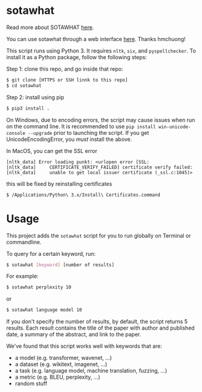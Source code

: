 # sotawhat

Read more about SOTAWHAT [here](https://huyenchip.com/2018/10/04/sotawhat.html).

You can use sotawhat through a web interface [here](https://sotawhat.herokuapp.com/#/). Thanks hmchuong!

This script runs using Python 3. It requires ``nltk``, ``six``, and ``pyspellchecker``. To install it as a Python package, follow the following steps:


Step 1: clone this repo, and go inside that repo:
```bash
$ git clone [HTTPS or SSH linnk to this repo]
$ cd sotawhat
```
Step 2: install using pip

```bash
$ pip3 install .
```

On Windows, due to encoding errors, the script may cause issues when run on the command line. It is
recommended to use `pip install win-unicode-console --upgrade` prior to launching the script. If you get
UnicodeEncodingError, you *must* install the above.

In MacOS, you can get the SSL error

```
[nltk_data] Error loading punkt: <urlopen error [SSL:
[nltk_data]     CERTIFICATE_VERIFY_FAILED] certificate verify failed:
[nltk_data]     unable to get local issuer certificate (_ssl.c:1045)>
```

this will be fixed by reinstalling certificates
```shell
$ /Applications/Python\ 3.x/Install\ Certificates.command
```

# Usage
This project adds the `sotawhat` script for you to run globally on Terminal or commandline.

To query for a certain keyword, run:

```bash
$ sotawhat [keyword] [number of results]
```

For example:

```bash
$ sotawhat perplexity 10
```

or 

```bash
$ sotawhat language model 10
```

If you don't specify the number of results, by default, the script returns 5 results. Each result contains the title of the paper with author and published date, a summary of the abstract, and link to the paper.

We've found that this script works well with keywords that are:
+ a model (e.g. transformer, wavenet, ...)
+ a dataset (e.g. wikitext, imagenet, ...)
+ a task (e.g. language model, machine translation, fuzzing, ...)
+ a metric (e.g. BLEU, perplexity, ...)
+ random stuff
